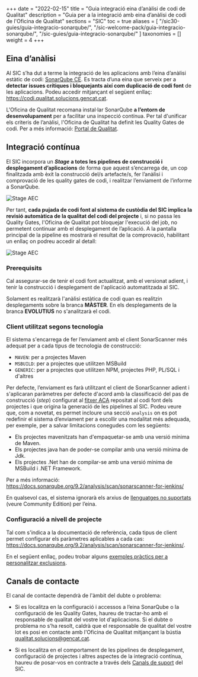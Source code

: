 +++
date = "2022-02-15"
title = "Guia integració eina d’anàlisi de codi de Qualitat"
description = "Guia per a la integració amb eina d’anàlisi de codi de l'Oficina de Qualitat"
sections = "SIC"
toc = true
aliases = [
    "/sic30-guies/guia-integracio-sonarqube/",
    "/sic-welcome-pack/guia-integracio-sonarqube/",
    "/sic-guies/guia-integracio-sonarqube/"
]
taxonomies = []
weight = 4
+++

## Eina d’anàlisi

Al SIC s’ha dut a terme la integració de les aplicacions amb l’eina d’anàlisi estàtic de codi: [SonarQube CE](https://docs.sonarqube.org/9.2/).
Es tracta d’una eina que serveix per a **detectar issues crítiques i bloquejants així com duplicació de codi font** de les aplicacions.
Podeu accedir mitjançant el següent enllaç: https://codi.qualitat.solucions.gencat.cat.

L'Oficina de Qualitat recomana instal·lar SonarQube **a l’entorn de desenvolupament** per a facilitar una inspecció contínua.
Per tal d'unificar els criteris de l’anàlisi, l'Oficina de Qualitat ha definit les Quality Gates de codi.
Per a més informació: [Portal de Qualitat](https://qualitat.solucions.gencat.cat/eines/sonarqube/).

## Integració contínua

El SIC incorpora un ***Stage* a totes les pipelines de construcció i desplegament d’aplicacions** de forma que
aquest s’encarrega de, un cop finalitzada amb èxit la construcció del/s artefacte/s,
fer l’anàlisi i comprovació de les quality gates de codi, i realitzar l’enviament de l’informe a SonarQube.

![Stage AEC](/related/sic/3.0/aec_stage.png)
<br/>

Per tant, **cada pujada de codi font al sistema de custòdia del SIC implica la revisió automàtica de la qualitat del codi del
projecte** i, si no passa les Quality Gates, l'Oficina de Qualitat pot bloquejar l'execució del job, no permetent continuar amb el
desplegament de l’aplicació. A la pantalla principal de la pipeline es mostrarà el resultat de la comprovació, habilitant un
enllaç on podreu accedir al detall:

![Stage AEC](/related/sic/3.0/link_qualitygate.png)
<br/>

### Prerequisits

Cal assegurar-se de tenir el codi font actualitzat, amb el versionat adient, i tenir la construcció i desplegament de l'aplicació
automatitzada al SIC.

Solament es realitzarà l'anàlisi estàtica de codi quan es realitzin desplegaments sobre la branca **MÀSTER**. En els desplegaments de la branca **EVOLUTIUS** no s'analitzarà el codi.

### Client utilitzat segons tecnologia

El sistema s'encarrega de fer l’enviament amb el client SonarScanner més adequat per a cada tipus de tecnologia de construcció:

- `MAVEN`: per a projectes Maven
- `MSBUILD`: per a projectes que utilitzen MSBuild
- `GENERIC`: per a projectes que utilitzen NPM, projectes PHP, PL/SQL i d'altres

Per defecte, l’enviament es farà utilitzant el client de SonarScanner adient i s'aplicaran paràmetres per defecte d'acord amb la
classificació del pas de construcció (*step*) configurat al [fitxer ACA](/sic30-guies/fitxer-aca/) repositat al codi
font dels projectes i que origina la generació de les pipelines al SIC.
Podeu veure que, com a novetat, es permet incloure una secció `analysis` on es pot redefinir el sistema d’enviament
per a escollir una modalitat més adequada, per exemple, per a salvar limitacions conegudes com les següents:

- Els projectes mavenitzats han d'empaquetar-se amb una versió mínima de Maven.
- Els projectes java han de poder-se compilar amb una versió mínima de Jdk.
- Els projectes .Net han de compilar-se amb una versió mínima de MSBuild i .NET Framework.

Per a més informació:
https://docs.sonarqube.org/9.2/analysis/scan/sonarscanner-for-jenkins/

En qualsevol cas, el sistema ignorarà els arxius de [llenguatges no suportats](https://docs.sonarqube.org/9.2/analysis/languages/overview/)
(veure Community Edition) per l’eina.

### Configuració a nivell de projecte

Tal com s'indica a la documentació de referència, cada tipus de client permet configurar els paràmetres aplicables a cada cas:
https://docs.sonarqube.org/9.2/analysis/scan/sonarscanner-for-jenkins/.

En el següent enllaç, podeu trobar alguns [exemples pràctics per a personalitzar exclusions](/howtos/2020-10-26-SIC-Howto-definir_exclusions_SonarQube/).

## Canals de contacte
El canal de contacte dependrà de l'àmbit del dubte o problema:

- Si es localitza en la configuració i accessos a l’eina SonarQube o la configuració de les
Quality Gates, haureu de tractar-ho amb el responsable de qualitat del vostre lot d'aplicacions. Si el dubte o problema no s’ha resolt,
caldrà que el responsable de qualitat del vostre lot es posi en contacte amb l'Oficina de Qualitat mitjançant la
bústia [qualitat.solucions@gencat.cat](mailto:qualitat.solucions@gencat.cat).

- Si es localitza en el comportament de les pipelines de desplegament, configuració de projectes i altres
aspectes de la integració contínua, haureu de posar-vos en contracte a través dels
[Canals de suport](/sic/suport/#altres-dubtes-o-problem%C3%A0tiques) del SIC.